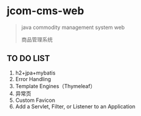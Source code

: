 # jcom-cms-web

> java commodity management system web
>
> 商品管理系统



## TO DO LIST

1. h2+jpa+mybatis
2. Error Handling
3. Template Engines（Thymeleaf）
4. 异常页
6. Custom Favicon
7. Add a Servlet, Filter, or Listener to an Application